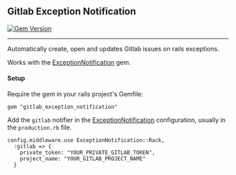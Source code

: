 ## Gitlab Exception Notification

[![Gem Version](https://badge.fury.io/rb/gitlab_exception_notification.svg)](https://badge.fury.io/rb/gitlab_exception_notification)

-----------------

Automatically create, open and updates Gitlab issues on rails exceptions.

Works with the [ExceptionNotification](https://github.com/smartinez87/exception_notification) gem.

#### Setup

Require the gem in your rails project's Gemfile:

```
gem "gitlab_exception_notification"
```

Add the `gitlab` notifier in the [ExceptionNotification](https://github.com/smartinez87/exception_notification) configuration, usually in the `production.rb` file.

```
config.middleware.use ExceptionNotification::Rack,
  :gitlab => {
    private_token: "YOUR_PRIVATE_GITLAB_TOKEN",
    project_name: "YOUR_GITLAB_PROJECT_NAME"
  }
```